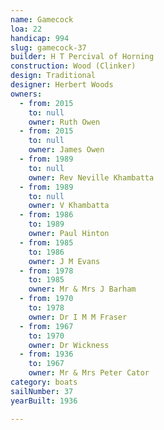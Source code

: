 ```yaml
---
name: Gamecock
loa: 22
handicap: 994
slug: gamecock-37
builder: H T Percival of Horning
construction: Wood (Clinker)
design: Traditional
designer: Herbert Woods
owners:
  - from: 2015
    to: null
    owner: Ruth Owen
  - from: 2015
    to: null
    owner: James Owen
  - from: 1989
    to: null
    owner: Rev Neville Khambatta
  - from: 1989
    to: null
    owner: V Khambatta
  - from: 1986
    to: 1989
    owner: Paul Hinton
  - from: 1985
    to: 1986
    owner: J M Evans
  - from: 1978
    to: 1985
    owner: Mr & Mrs J Barham
  - from: 1970
    to: 1978
    owner: Dr I M M Fraser
  - from: 1967
    to: 1970
    owner: Dr Wickness
  - from: 1936
    to: 1967
    owner: Mr & Mrs Peter Cator
category: boats
sailNumber: 37
yearBuilt: 1936

---
```

